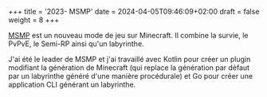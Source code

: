 +++
title = '2023- MSMP'
date = 2024-04-05T09:46:09+02:00
draft = false 
weight = 8 
+++

[MSMP](https://github.com/msmp-mc) est un nouveau mode de jeu sur Minecraft. Il combine la survie, le PvPvE, le Semi-RP ainsi qu'un labyrinthe. 

J'ai été le leader de MSMP et j'ai travaillé avec Kotlin pour créer un plugin modifiant la génération de Minecraft (qui replace la génération par défaut par un labyrinthe généré d'une manière procédurale) et Go pour créer une application CLI générant un labyrinthe.


